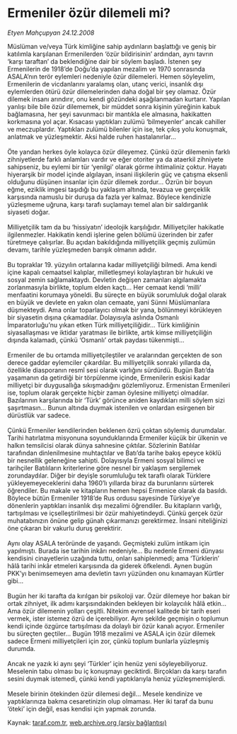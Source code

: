 # Ermeniler özür dilemeli mi?

*Etyen Mahçupyan 24.12.2008*

<div class="yazi">Müslüman ve/veya Türk kimliğine sahip aydınların başlattığı ve geniş bir katılımla karşılanan Ermenilerden ‘özür bildirisinin’ ardından, aynı tavrın ‘karşı taraftan’ da beklendiğine dair bir söylem başladı. İstenen şey Ermenilerin de 1918’de Doğu’da yapılan mezalim ve 1970 sonrasında ASALA’nın terör eylemleri nedeniyle özür dilemeleri. Hemen söyleyelim, Ermenilerin de vicdanlarını yaralamış olan, utanç verici, insanlık dışı eylemlerden ötürü özür dilemelerinden daha doğal bir şey olamaz. Özür dilemek insanı arındırır, onu kendi gözündeki aşağılanmadan kurtarır. Yapılan yanlışı bile bile özür dilememek, bir müddet sonra kişinin yüreğinin kabuk bağlamasına, her şeyi savunmacı bir mantıkla ele almasına, hakikatten korkmasına yol açar. Kısacası yaptıkları zulümü ‘bilmeyenler’ ancak cahiller ve meczuplardır. Yaptıkları zulümü bilenler için ise, tek çıkış yolu konuşmak, anlatmak ve yüzleşmektir. Aksi halde ruhen hastalanırlar... <br/><br/>Öte yandan herkes öyle kolayca özür dileyemez. Çünkü özür dilemenin farklı zihniyetlerde farklı anlamları vardır ve eğer otoriter ya da ataerkil zihniyete sahipseniz, bu eylemi bir tür ‘yenilgi’ olarak görme ihtimaliniz çoktur. Hayatı hiyerarşik bir model içinde algılayan, insani ilişkilerin güç ve çatışma eksenli olduğunu düşünen insanlar için özür dilemek zordur... Özrün bir boyun eğme, eziklik imgesi taşıdığı bu yaklaşım altında, tevazua ve gerçeklik karşısında namuslu bir duruşa da fazla yer kalmaz. Böylece kendinizle yüzleşmeme uğruna, karşı tarafı suçlamayı temel alan bir saldırganlık siyaseti doğar. <br/><br/>Milliyetçilik tam da bu ‘hissiyatın’ ideolojik karşılığıdır. Milliyetçiler hakikatle ilgilenmezler. Hakikatin kendi işlerine gelen bölümü üzerinden bir zafer türetmeye çalışırlar. Bu açıdan bakıldığında milliyetçilik geçmiş zulümün devamı, tarihle yüzleşmeden barışık olmanın adıdır. <br/><br/>Bu topraklar 19. yüzyılın ortalarına kadar milliyetçiliği bilmedi. Ama kendi içine kapalı cemaatsel kalıplar, milletleşmeyi kolaylaştıran bir hukuki ve sosyal zemin sağlamaktaydı. Devletin değişen zamanları algılamakta zorlanmasıyla birlikte, toplum elden kaçtı... Her cemaat kendi ‘milli’ menfaatini korumaya yöneldi. Bu süreçte en büyük sorumluluk doğal olarak en büyük ve devlete en yakın olan cemaate, yani Sünni Müslümanlara düşmekteydi. Ama onlar toparlayıcı olmak bir yana, bölünmeyi körükleyen bir siyasetin dışına çıkamadılar. Dolayısıyla aslında Osmanlı İmparatorluğu’nu yıkan etken Türk milliyetçiliğidir... Türk kimliğinin siyasallaşması ve iktidar yaratması ile birlikte, artık kimse milliyetçiliğin dışında kalamadı, çünkü ‘Osmanlı’ ortak paydası tükenmişti... <br/><br/>Ermeniler de bu ortamda milliyetçileştiler ve aralarından gerçekten de son derece gaddar eylemciler çıkardılar. Bu milliyetçilik sonraki yıllarda da, özellikle diasporanın resmî sesi olarak varlığını sürdürdü. Bugün Batı’da yaşamanın da getirdiği bir törpülenme içinde, Ermenilerin eskisi kadar milliyetçi bir duygusallığa sıkışmadığını gözlemliyoruz. Ermenistan Ermenileri ise, toplum olarak gerçekte hiçbir zaman öylesine milliyetçi olmadılar. Bazılarının karşılarında bir ‘Türk’ görünce aniden kaydıkları milli söylem sizi şaşırtmasın... Bunun altında duymak istenilen ve onlardan esirgenen bir dürüstlük var sadece. <br/><br/>Çünkü Ermeniler kendilerinden beklenen özrü çoktan söylemiş durumdalar. Tarihi hatırlatma misyonuna soyunduklarında Ermeniler küçük bir ülkenin ve halkın temsilcisi olarak dünya sahnesine çıktılar. Sözlerinin Batılılar tarafından dinlenilmesine muhtaçtılar ve Batı’da tarihe bakış epeyce köklü bir nesnellik geleneğine sahipti. Dolayısıyla Ermeni sosyal bilimci ve tarihçiler Batılıların kriterlerine göre nesnel bir yaklaşım sergilemek zorundaydılar. Diğer bir deyişle sorumluluğu tek taraflı olarak Türklere yükleyemeyeceklerini daha 1960’lı yıllarda biraz da burunlarını sürterek öğrendiler. Bu makale ve kitapların hemen hepsi Ermenice olarak da basıldı. Böylece bütün Ermeniler 1918’de Rus ordusu sayesinde Türkiye’ye dönenlerin yaptıkları insanlık dışı mezalimi öğrendiler. Bu kitapların varlığı, tartışılması ve içselleştirilmesi bir özür mahiyetindeydi. Çünkü gerçek özür muhatabınızın önüne gelip günah çıkarmanızı gerektirmez. İnsani niteliğinizi öne çıkaran bir vakurlu duruş gerektirir. <br/><br/>Aynı olay ASALA teröründe de yaşandı. Geçmişteki zulüm intikam için yapılmıştı. Burada ise tarihin inkârı nedeniyle... Bu nedenle Ermeni dünyası kendisini cinayetlerin uzağında tuttu, onları sahiplenmedi; ama ‘Türklerin’ hâlâ tarihi inkâr etmeleri karşısında da giderek öfkelendi. Aynen bugün PKK’yı benimsemeyen ama devletin tavrı yüzünden onu kınamayan Kürtler gibi... <br/><br/>Bugün her iki tarafta da kırılgan bir psikoloji var. Özür dilemeye hor bakan bir ortak zihniyet, ilk adımı karşısındakinden bekleyen bir kolaycılık hâlâ etkin... Ama özür dilemenin yolları çeşitli. Nitekim evrensel kalitede bir tarih eseri vermek, ister istemez özrü de içerebiliyor. Aynı şekilde geçmişin o toplumun kendi içinde özgürce tartışılması da dolaylı bir özür kanalı açıyor. Ermeniler bu süreçten geçtiler... Bugün 1918 mezalimi ve ASALA için özür dilemek sadece Ermeni milliyetçileri için zor, çünkü toplum bunlarla yüzleşmiş durumda. <br/><br/>Ancak ne yazık ki aynı şeyi ‘Türkler’ için henüz yeni söyleyebiliyoruz. Meselenin tabu olması bu iç konuşmayı geciktirdi. Birçokları da karşı tarafın sesini duymak istemedi, çünkü kendi yaptıklarıyla henüz yüzleşmemişlerdi. <br/><br/>Mesele birinin ötekinden özür dilemesi değil... Mesele kendinize ve yaptıklarınıza bakma cesaretinizin olup olmaması. Her iki taraf da bunu ‘öteki’ için değil, esas kendisi için yapmak zorunda.</div>

Kaynak: [taraf.com.tr](http://www.taraf.com.tr:80/etyen-mahcupyan/makale-ermeniler-ozur-dilemeli-mi.htm), [web.archive.org (arşiv bağlantısı)](http://web.archive.org/web/20100521021806/http://www.taraf.com.tr:80/etyen-mahcupyan/makale-ermeniler-ozur-dilemeli-mi.htm)
